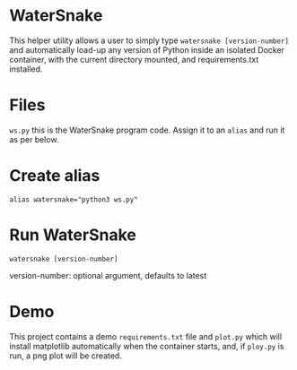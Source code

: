 # WaterSnake

This helper utility allows a user to simply type `watersnake [version-number]` and automatically load-up any version of Python inside an isolated Docker container, with the current directory mounted, and requirements.txt installed.   

# Files

`ws.py` this is the WaterSnake program code. Assign it to an `alias` and run it as per below.

# Create alias

    alias watersnake="python3 ws.py"

# Run WaterSnake

    watersnake [version-number]

version-number: optional argument, defaults to latest

# Demo

This project contains a demo `requirements.txt` file and `plot.py` which will install matplotlib automatically when the container starts, and, if `ploy.py` is run, a png plot will be created.

